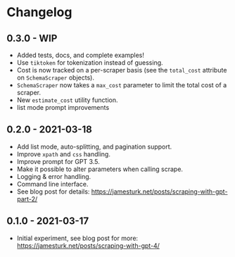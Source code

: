 # Changelog

## 0.3.0 - WIP

* Added tests, docs, and complete examples!
* Use `tiktoken` for tokenization instead of guessing.
* Cost is now tracked on a per-scraper basis (see the `total_cost` attribute on `SchemaScraper` objects).
* `SchemaScraper` now takes a `max_cost` parameter to limit the total cost of a scraper.
* New `estimate_cost` utility function.
* list mode prompt improvements

## 0.2.0 - 2021-03-18

* Add list mode, auto-splitting, and pagination support.
* Improve `xpath` and `css` handling.
* Improve prompt for GPT 3.5.
* Make it possible to alter parameters when calling scrape.
* Logging & error handling.
* Command line interface.
* See blog post for details: <https://jamesturk.net/posts/scraping-with-gpt-part-2/>

## 0.1.0 - 2021-03-17

* Initial experiment, see blog post for more: <https://jamesturk.net/posts/scraping-with-gpt-4/>
